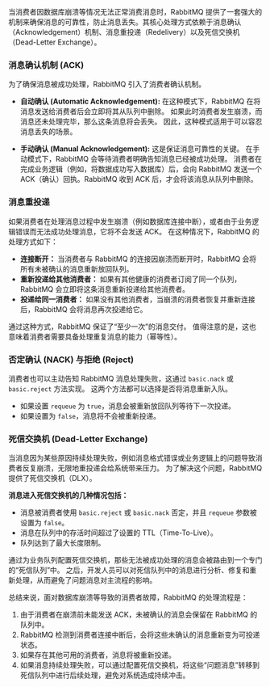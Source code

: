 
当消费者因数据库崩溃等情况无法正常消费消息时，RabbitMQ 提供了一套强大的机制来确保消息的可靠性，防止消息丢失。其核心处理方式依赖于消息确认（Acknowledgement）机制、消息重投递（Redelivery）以及死信交换机（Dead-Letter Exchange）。

### 消息确认机制 (ACK)

为了确保消息被成功处理，RabbitMQ 引入了消费者确认机制。

*   **自动确认 (Automatic Acknowledgement):** 在这种模式下，RabbitMQ 在将消息发送给消费者后会立即将其从队列中删除。 如果此时消费者发生崩溃，而消息还未处理完毕，那么这条消息将会丢失。 因此，这种模式适用于可以容忍消息丢失的场景。

*   **手动确认 (Manual Acknowledgement):** 这是保证消息可靠性的关键。 在手动模式下，RabbitMQ 会等待消费者明确告知消息已经被成功处理。 消费者在完成业务逻辑（例如，将数据成功写入数据库）后，会向 RabbitMQ 发送一个 ACK（确认）回执。RabbitMQ 收到 ACK 后，才会将该消息从队列中删除。

### 消息重投递

如果消费者在处理消息过程中发生崩溃（例如数据库连接中断），或者由于业务逻辑错误而无法成功处理消息，它将不会发送 ACK。 在这种情况下，RabbitMQ 的处理方式如下：

*   **连接断开：** 当消费者与 RabbitMQ 的连接因崩溃而断开时，RabbitMQ 会将所有未被确认的消息重新放回队列。
*   **重新投递给其他消费者：** 如果有其他健康的消费者订阅了同一个队列，RabbitMQ 会立即将这条消息重新投递给其他消费者。
*   **投递给同一消费者：** 如果没有其他消费者，当崩溃的消费者恢复并重新连接后，RabbitMQ 会将消息再次投递给它。

通过这种方式，RabbitMQ 保证了“至少一次”的消息交付。 值得注意的是，这也意味着消费者需要具备处理重复消息的能力（幂等性）。

### 否定确认 (NACK) 与拒绝 (Reject)

消费者也可以主动告知 RabbitMQ 消息处理失败，这通过 `basic.nack` 或 `basic.reject` 方法实现。 这两个方法都可以选择是否将消息重新入队。

*   如果设置 `requeue` 为 `true`，消息会被重新放回队列等待下一次投递。
*   如果设置为 `false`，消息将不会被重新投递。

### 死信交换机 (Dead-Letter Exchange)

当消息因为某些原因持续处理失败，例如消息格式错误或业务逻辑上的问题导致消费者反复崩溃，无限地重投递会给系统带来压力。 为了解决这个问题，RabbitMQ 提供了死信交换机（DLX）。

**消息进入死信交换机的几种情况包括：**

*   消息被消费者使用 `basic.reject` 或 `basic.nack` 否定，并且 `requeue` 参数被设置为 `false`。
*   消息在队列中的存活时间超过了设置的 TTL（Time-To-Live）。
*   队列达到了最大长度限制。

通过为业务队列配置死信交换机，那些无法被成功处理的消息会被路由到一个专门的“死信队列”中。 之后，开发人员可以对死信队列中的消息进行分析、修复和重新处理，从而避免了问题消息对主流程的影响。

总结来说，面对数据库崩溃等导致的消费者故障，RabbitMQ 的处理流程是：

1.  由于消费者在崩溃前未能发送 ACK，未被确认的消息会保留在 RabbitMQ 的队列中。
2.  RabbitMQ 检测到消费者连接中断后，会将这些未确认的消息重新变为可投递状态。
3.  如果存在其他可用的消费者，消息将被重新投递。
4.  如果消息持续处理失败，可以通过配置死信交换机，将这些“问题消息”转移到死信队列中进行后续处理，避免对系统造成持续冲击。
